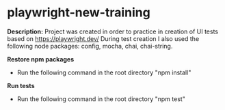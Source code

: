 # playwright-new-training

<b>Description:</b>
Project was created in order to practice in creation of UI tests based on https://playwright.dev/
During test creation I also used the following node packages: config, mocha, chai, chai-string.   

<b>Restore npm packages</b>
 - Run the following command in the root directory "npm install"

<b>Run tests</b>
 - Run the following command in the root directory "npm test"
